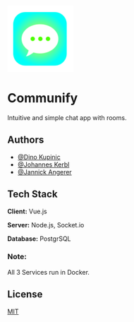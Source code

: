 <img src="frontend/src/assets/img/CommunifyLogo.svg" alt="Image"  height="150" />

# Communify

Intuitive and simple chat app with rooms.



## Authors

- [@Dino Kupinic](https://www.github.com/Dino-Kupinic)
- [@Johannes Kerbl](https://www.github.com/JKerbl)
- [@Jannick Angerer](https://www.github.com/Neuery17Alt)

## Tech Stack

**Client:** Vue.js

**Server:** Node.js, Socket.io

**Database:** PostgrSQL 

### Note:
All 3 Services run in Docker.


## License

[MIT](https://choosealicense.com/licenses/mit/)


